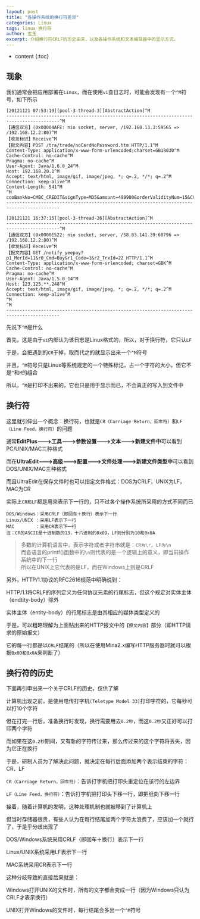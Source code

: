 ```yaml
---
layout: post
title: "各操作系统的换行符差异"
categories: Linux
tags: linux 换行符
author: 玄玉
excerpt: 介绍换行符CRLF的历史由来，以及各操作系统和文本编辑器中的显示方式。
---
```


* content
{:toc}


## 现象

我们通常会把应用部署在`Linux`，而在使用`vi`查日志时，可能会发现有一个`^M`符号，如下所示

```
[20121121 07:53:19][pool-3-thread-3][AbstractAction]^M
------------------------------------------------------------------------------------------^M
【通信双方】(0x00004AFE: nio socket, server, /192.168.13.3:59565 => /192.168.12.2:80)^M
【收发标识】Receive^M
【报文内容】POST /tra/trade/noCardNoPassword.htm HTTP/1.1^M
Content-Type: application/x-www-form-urlencoded;charset=GB18030^M
Cache-Control: no-cache^M
Pragma: no-cache^M
User-Agent: Java/1.6.0_24^M
Host: 192.168.20.1^M
Accept: text/html, image/gif, image/jpeg, *; q=.2, */*; q=.2^M
Connection: keep-alive^M
Content-Length: 541^M
^M
cooBankNo=CMBC_CREDIT&signType=MD5&amount=499900&orderValidityNum=15&CVVNo=255^M
------------------------------------------------------------------------------------------
```
```
[20121121 16:37:15][pool-3-thread-26][AbstractAction]^M
------------------------------------------------------------------------------------------^M
【通信双方】(0x0000E522: nio socket, server, /58.83.141.39:60796 => /192.168.12.2:80)^M
【收发标识】Receive^M
【报文内容】GET /notify_yeepay?p1_MerId=11&r0_Cmd=Buy&r1_Code=1&r2_TrxId=22 HTTP/1.1^M
Content-Type: application/x-www-form-urlencoded; charset=GBK^M
Cache-Control: no-cache^M
Pragma: no-cache^M
User-Agent: Java/1.5.0_14^M
Host: 123.125.**.248^M
Accept: text/html, image/gif, image/jpeg, *; q=.2, */*; q=.2^M
Connection: keep-alive^M
^M
^M
------------------------------------------------------------------------------------------
```

先说下`^M`是什么

首先，这是由于`vi`内部认为该日志是Linux格式的，所以，对于换行符，它只认`LF`

于是，会把遇到的`CR`干掉，取而代之的就显示出来一个`^M`符号

并且，`^M`符号只是Linux等系统规定的一个特殊标记，占一个字符的大小，但它不是`^`和`M`的组合

所以，`^M`是打印不出来的，它也只是用于显示而已，不会真正的写入到文件中

## 换行符

这里就引伸出一个概念：换行符，也就是`CR（Carriage Return，回车符）`和`LF（Line Feed，换行符）`的问题

通常**EditPlus--->工具--->参数设置--->文本--->新建文件中**可以看到PC/UNIX/MAC三种格式

而在**UltraEdit--->高级--->配置--->文件处理--->新建文件类型中**可以看到DOS/UNIX/MAC三种格式

而且UltraEdit在保存文件时也可以指定文件格式：DOS为CRLF，UNIX为LF，MAC为CR

实际上`CR和LF`都是用来表示下一行的，只不过各个操作系统所采用的方式不同而已

```
DOS/Windows：采用CRLF（即回车＋换行）表示下一行
Linux/UNIX ：采用LF表示下一行
MAC        ：采用CR表示下一行
注：CR的ASCII是十进制数的13，十六进制的0x0D，LF则分别为10和0x0A
```

> 多数的计算机语言中，表示字符或者字符串就是：`CR为\r`，`LF为\n`<br>
而各语言的printf()函数中的`\n`则代表的是一个逻辑上的意义，即当前操作系统中的下一行<br>
所以在UNIX上它代表的是LF，而在Windows上则是CRLF

另外，HTTP/1.1协议的RFC2616规范中明确说到：

HTTP/1.1将CRLF的序列定义为任何协议元素的行尾标志，但这个规定对实体主体（endtity-body）除外

实体主体（entity-body）的行尾标志是由其相应的媒体类型定义的

于是，可以粗略理解为上面贴出来的HTTP报文中的`【报文内容】`部分（即HTTP请求的原始报文）

它的每一行都是以`CRLF`结尾的（所以在使用Mina2.x编写HTTP服务器时就可以根据`0x0D和0x0A`来判断了）

## 换行符的历史

下面再引申出来一个关于CRLF的历史，仅供了解

计算机出现之前，是使用电传打字机`(Teletype Model 33)`打印字符的，它每秒可以打10个字符

但在打完一行后，准备换行时发现，换行需要用去`0.2秒`，而这`0.2秒`又正好可以打印两个字符

而如果在这`0.2秒`期间，又有新的字符传过来，那么传过来的这个字符将丢失，因为它正在换行

于是，研制人员为了解决此问题，就决定在每行后面添加两个表示结束的字符：CR、LF

`CR（Carriage Return，回车符）`：告诉打字机把打印头重定位在该行的左边界

`LF（Line Feed，换行符）`：告诉打字机把打印头下移一行，即把纸向下移一行

接着，随着计算机的发明，这种处理机制也就被移到了计算机上

但当时存储器很贵，有些人认为在每行结尾加两个字符太浪费了，应该加一个就行了，于是乎分歧出现了

DOS/Windows系统采用CRLF（即回车＋换行）表示下一行

Linux/UNIX系统采用LF表示下一行

MAC系统采用CR表示下一行

这种分歧导致的直接后果就是：

Windows打开UNIX的文件时，所有的文字都会变成一行（因为Windows只认为CRLF才表示换行）

UNIX打开Windows的文件时，每行结尾会多出一个`^M`符号